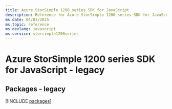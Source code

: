 ```yaml
---
title: Azure StorSimple 1200 series SDK for JavaScript
description: Reference for Azure StorSimple 1200 series SDK for JavaScript
ms.date: 04/01/2025
ms.topic: reference
ms.devlang: javascript
ms.service: storsimple1200series
---
```

# Azure StorSimple 1200 series SDK for JavaScript - legacy
## Packages - legacy
[!INCLUDE [packages](storsimple-1200-series-index.md)]
